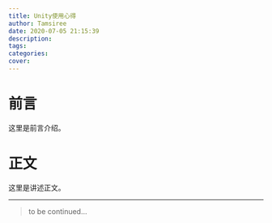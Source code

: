 ```yaml
---
title: Unity使用心得
author: Tamsiree
date: 2020-07-05 21:15:39
description:
tags:
categories:
cover:
---
```

# 前言
这里是前言介绍。

# 正文
这里是讲述正文。

---
> to be continued...
